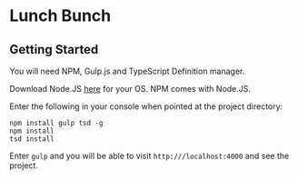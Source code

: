 Lunch Bunch
===========

Getting Started
---------------

You will need NPM, Gulp.js and TypeScript Definition manager.

Download Node.JS [here](http://nodejs.org/) for your OS. NPM comes with Node.JS.

Enter the following in your console when pointed at the project directory:

    npm install gulp tsd -g
    npm install
    tsd install

Enter ```gulp``` and you will be able to visit ```http:///localhost:4000``` and see the project.
